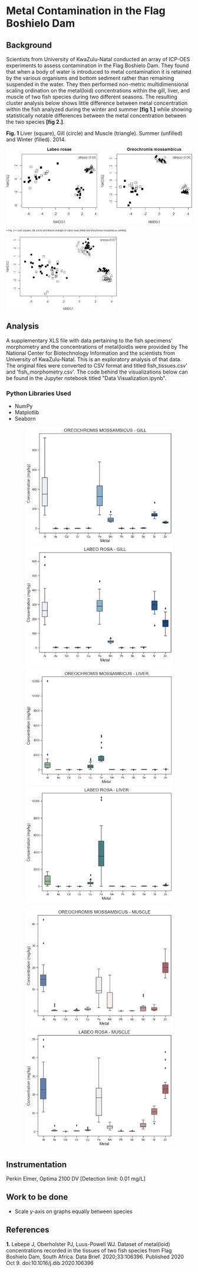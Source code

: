 #  Metal Contamination in the Flag Boshielo Dam

## Background 
Scientists from  University of KwaZulu-Natal conducted an array of ICP-OES experiments to assess contamination in the Flag Boshielo Dam. They found that when a body of water is introduced to metal contamination it is retained by the various organisms and bottom sediment rather than remaining suspended in the water. They then performed non-metric multidimensional scaling ordination  on the metal(loid) concentrations within the gill, liver, and muscle of two fish species during two different seasons. The resulting cluster analysis below shows little difference between metal concentration within the fish analyzed  during the winter and summer **[fig 1.]** while showing statistically notable differences between the metal concentration between the two species **[fig 2.]**.  

**Fig. 1** Liver (square), Gill (circle) and Muscle (triangle). Summer (unfilled) and Winter (filled). 2014.


<p align = "center" >
<img src="img/fig1.jpg">
</p>
<p style="font-size:40%;">
**Fig. 2**  Liver (square), Gill (circle) and Muscle (triangle) of Labeo rosae (filled) and Oreochromis mossambicus (unfilled).
</p>
<p align = "left" >
<img src="img/fig2.jpg"  width="300">
</p>

##  Analysis 
A supplementary XLS file with data pertaining to the fish specimens' morphometry and the concentrations of metal(loid)s were provided by The National Center for Biotechnology Information and the scientists from University of KwaZulu-Natal. This is an exploratory analysis of that data. The original files were converted to CSV format and titled fish_tissues.csv' and 'fish_morphometry.csv'. The code behind the  visualizations below can be found in the Jupyter notebook titled "Data Visualization.ipynb".
### Python Libraries Used 
* NumPy
* Matplotlib
* Seaborn


<p align = "center" >

<img src="img/om_gill.png"  width="400">
<img src="img/lr_gill.png"  width="400">

</p>

<p align = "center" >
<img src="img/om_liver.png"  width="400">
<img src="img/lr_liver.png"  width="400">
</p>
<p align = "center" >
<img src="img/om_muscle.png"  width="400">
<img src="img/lr_muscle.png"  width="400">

</p>

##  Instrumentation 
Perkin Elmer, Optima 2100 DV [Detection limit: 0.01 mg/L]



##  Work to be done
* Scale y-axis on graphs equally between species


##  References

**1.**   Lebepe J, Oberholster PJ, Luus-Powell WJ. Dataset of metal(loid) concentrations recorded in the tissues of two fish species from Flag Boshielo Dam, South Africa. Data Brief. 2020;33:106396. Published 2020 Oct 9. doi:10.1016/j.dib.2020.106396
















